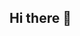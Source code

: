 ## Hi there 👋

<!--
**Emerast-Green/Emerast-Green** is a ✨ _special_ ✨ repository because its `README.md` (this file) appears on your GitHub profile.

[![Anurag's GitHub stats](https://github-readme-stats.vercel.app/api?username=Emerast-Green)](https://github.com/anuraghazra/github-readme-stats)
